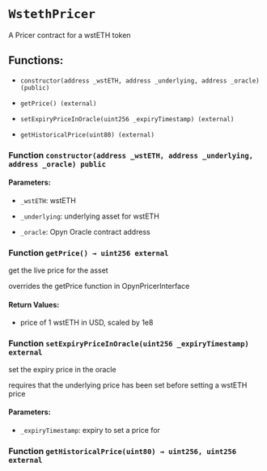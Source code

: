 # `WstethPricer`

A Pricer contract for a wstETH token

## Functions:

- `constructor(address _wstETH, address _underlying, address _oracle) (public)`

- `getPrice() (external)`

- `setExpiryPriceInOracle(uint256 _expiryTimestamp) (external)`

- `getHistoricalPrice(uint80) (external)`

### Function `constructor(address _wstETH, address _underlying, address _oracle) public`

#### Parameters:

- `_wstETH`: wstETH

- `_underlying`: underlying asset for wstETH

- `_oracle`: Opyn Oracle contract address

### Function `getPrice() → uint256 external`

get the live price for the asset

overrides the getPrice function in OpynPricerInterface

#### Return Values:

- price of 1 wstETH in USD, scaled by 1e8

### Function `setExpiryPriceInOracle(uint256 _expiryTimestamp) external`

set the expiry price in the oracle

requires that the underlying price has been set before setting a wstETH price

#### Parameters:

- `_expiryTimestamp`: expiry to set a price for

### Function `getHistoricalPrice(uint80) → uint256, uint256 external`
